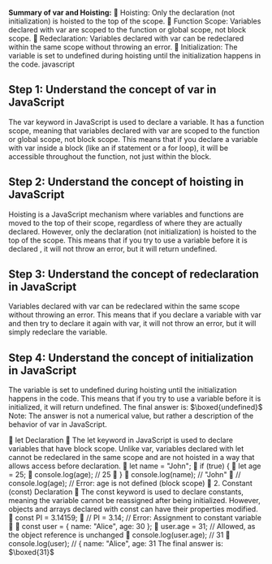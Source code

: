 **Summary of var and Hoisting:**
 Hoisting: Only the declaration (not initialization) is hoisted to the top of the scope.
 Function Scope: Variables declared with var are scoped to the function or global scope, not block scope.
 Redeclaration: Variables declared with var can be redeclared within the same scope without throwing an error.
 Initialization: The variable is set to undefined during hoisting until the initialization happens in the code.
javascript

## Step 1: Understand the concept of var in JavaScript

The var keyword in JavaScript is used to declare a variable. It has a function scope, meaning that
variables declared with var are scoped to the function or global scope, not block scope.
This means that if you declare a variable with var inside a block (like an if statement or a
for loop), it will be accessible throughout the function, not just within the block.

## Step 2: Understand the concept of hoisting in JavaScript

Hoisting is a JavaScript mechanism where variables and functions are moved to the top of their scope, regardless
of where they are actually declared. However, only the declaration (not initialization) is hoisted to
the top of the scope. This means that if you try to use a variable before it is declared
, it will not throw an error, but it will return undefined.

## Step 3: Understand the concept of redeclaration in JavaScript

Variables declared with var can be redeclared within the same scope without throwing an error. This means
that if you declare a variable with var and then try to declare it again with var, it will
not throw an error, but it will simply redeclare the variable.

## Step 4: Understand the concept of initialization in JavaScript

The variable is set to undefined during hoisting until the initialization happens in the code. This means that
if you try to use a variable before it is initialized, it will return undefined.
The final answer is: $\boxed{undefined}$
Note: The answer is not a numerical value, but rather a description of the behavior of var in
JavaScript.

 let Declaration
 The let keyword in JavaScript is used to declare variables that have block scope. Unlike
var, variables declared with let cannot be redeclared in the same scope and are not
hoisted in a way that allows access before declaration.
 let name = &quot;John&quot;;
 if (true) {
 let age = 25;
 console.log(age); // 25
 }
 console.log(name); // &quot;John&quot;
 // console.log(age); // Error: age is not defined (block scope)
 2. Constant (const) Declaration
 The const keyword is used to declare constants, meaning the variable cannot be
reassigned after being initialized. However, objects and arrays declared with const can
have their properties modified.
 const PI = 3.14159;
 // PI = 3.14; // Error: Assignment to constant variable

 const user = { name: &quot;Alice&quot;, age: 30 };
 user.age = 31; // Allowed, as the object reference is unchanged
 console.log(user.age); // 31
 console.log(user); // { name: &quot;Alice&quot;, age: 31
The final answer is: $\boxed{31}$